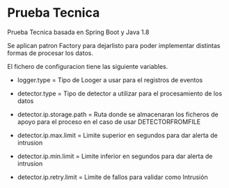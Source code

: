 # Prueba Tecnica

Prueba Tecnica basada en Spring Boot y Java 1.8

Se aplican patron Factory para dejarlisto para poder implementar distintas formas de procesar los datos.

El fichero de configuracion tiene las siguiente variables.

- logger.type = Tipo de Looger a usar para el registros de eventos

- detector.type = Tipo de detector a utilizar para el procesamiento de los datos

- detector.ip.storage.path = Ruta donde se almacenaran los ficheros de apoyo para el proceso en el caso de usar DETECTORFROMFILE

- detector.ip.max.limit = Limite superior en segundos para dar alerta de intrusion

- detector.ip.min.limit = Limite inferior en segundos para dar alerta de intrusion

- detector.ip.retry.limit = Limite de fallos para validar como Intrusión
